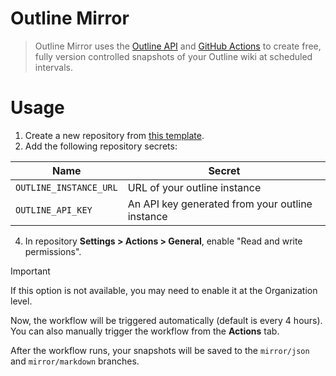 # Outline Mirror

> Outline Mirror uses the [Outline API](https://www.getoutline.com/developers) and [GitHub Actions](https://docs.github.com/en/actions) to create free, fully version controlled snapshots of your Outline wiki at scheduled intervals.

# Usage
1. Create a new repository from [this template](https://github.com/new?template_name=outline-mirror&template_owner=zensharp).
2. Add the following repository secrets:

| Name | Secret |
| --- | --- |
| `OUTLINE_INSTANCE_URL` | URL of your outline instance |
| `OUTLINE_API_KEY` | An API key generated from your outline instance |

4. In repository **Settings > Actions > General**, enable "Read and write permissions".
> [!IMPORTANT]  
> If this option is not available, you may need to enable it at the Organization level.

Now, the workflow will be triggered automatically (default is every 4 hours). You can also manually trigger the workflow from the **Actions** tab.

After the workflow runs, your snapshots will be saved to the `mirror/json` and `mirror/markdown` branches.
